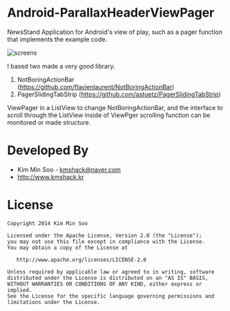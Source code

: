 Android-ParallaxHeaderViewPager
===============================

NewsStand Application for Android's view of play, such as a pager function that implements the example code.



![screens](screen.png)



I based two made ​​a very good library. 
 1. NotBoringActionBar (https://github.com/flavienlaurent/NotBoringActionBar) 
 2. PagerSlidingTabStrip (https://github.com/astuetz/PagerSlidingTabStrip) 


ViewPager in a ListView to change NotBoringActionBar, and the interface to scroll through the ListView inside of ViewPger scrolling function can be monitored or made ​​structure.



# Developed By

 * Kim Min Soo - <kmshack@naver.com>
 * http://www.kmshack.kr



# License

    Copyright 2014 Kim Min Soo

    Licensed under the Apache License, Version 2.0 (the "License");
    you may not use this file except in compliance with the License.
    You may obtain a copy of the License at

       http://www.apache.org/licenses/LICENSE-2.0

    Unless required by applicable law or agreed to in writing, software
    distributed under the License is distributed on an "AS IS" BASIS,
    WITHOUT WARRANTIES OR CONDITIONS OF ANY KIND, either express or implied.
    See the License for the specific language governing permissions and
    limitations under the License.
    
